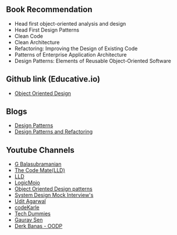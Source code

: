 ## Book Recommendation
- Head first object-oriented analysis and design 
- Head First Design Patterns
- Clean Code
- Clean Architecture
- Refactoring: Improving the Design of Existing Code
- Patterns of Enterprise Application Architecture
- Design Patterns: Elements of Reusable Object-Oriented Software

## Github link (Educative.io)
- [Object Oriented Design](https://github.com/tssovi/grokking-the-object-oriented-design-interview)

## Blogs
- [Design Patterns](https://refactoring.guru/design-patterns)
- [Design Patterns and Refactoring ](https://sourcemaking.com/)

## Youtube Channels
 - [G Balasubramanian](https://www.youtube.com/channel/UC_IqEMqPPHoOYi4rTjyRkbA)
 - [The Code Mate(LLD)](https://www.youtube.com/watch?v=GCTEVZjxznc&list=PLAC2AM9O1C5KioUMeH9qIjbAV_RMmX8rd)
 - [LLD](https://www.youtube.com/watch?v=Hb6WePtPQhg&list=PL12BCqE-Lp650Cg6FZW7SoZwN8Rw1WJI7)
 - [LogicMojo](https://www.youtube.com/channel/UCvEbA5RN5YLeOwYLXwC-jhg)
 - [Object Oriented Design patterns](https://www.youtube.com/watch?v=v9ejT8FO-7I&list=PLrhzvIcii6GNjpARdnO4ueTUAVR9eMBpc)
 - [System Design Mock Interview's](https://www.youtube.com/watch?v=nD8jvIzNTxM&list=PLHNJ91XSF3wzT6BaLVi4WbnuHcfZSXMek)
 - [Udit Agarwal](https://www.youtube.com/channel/UClsDOM_9oudXbaXK85wWAOQ)
 - [codeKarle](https://www.youtube.com/channel/UCZEfiXy7PmtVTezYUvc4zZw)
 - [Tech Dummies](https://www.youtube.com/channel/UCn1XnDWhsLS5URXTi5wtFTA)
 - [Gaurav Sen](https://www.youtube.com/channel/UCRPMAqdtSgd0Ipeef7iFsKw)
 - [Derk Banas - OODP](https://www.youtube.com/watch?v=vNHpsC5ng_E&list=PLF206E906175C7E07)

